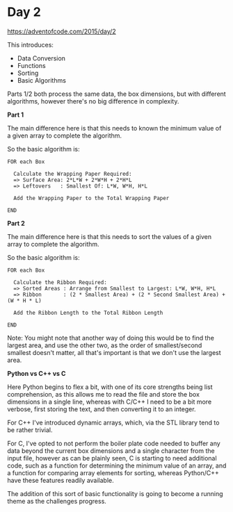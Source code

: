 # Day 2

https://adventofcode.com/2015/day/2

This introduces:
- Data Conversion
- Functions
- Sorting
- Basic Algorithms

Parts 1/2 both process the same data, the box dimensions, but with different algorithms, however there's no big difference in complexity.

**Part 1**

The main difference here is that this needs to known the minimum value of a given array to complete the algorithm.

So the basic algorithm is:

    FOR each Box
    
      Calculate the Wrapping Paper Required:
      => Surface Area: 2*L*W + 2*W*H + 2*H*L
      => Leftovers   : Smallest Of: L*W, W*H, H*L

      Add the Wrapping Paper to the Total Wrapping Paper

    END

**Part 2**

The main difference here is that this needs to sort the values of a given array to complete the algorithm.

So the basic algorithm is:

    FOR each Box
    
      Calculate the Ribbon Required:
      => Sorted Areas : Arrange from Smallest to Largest: L*W, W*H, H*L
      => Ribbon       : (2 * Smallest Area) + (2 * Second Smallest Area) + (W * H * L) 

      Add the Ribbon Length to the Total Ribbon Length

    END

Note: You might note that another way of doing this would be to find the largest area, and use the other two, as the order of smallest/second smallest doesn't matter, all that's important is that we don't use the largest area.

**Python vs C++ vs C**

Here Python begins to flex a bit, with one of its core strengths being list comprehension, as this allows me to read the file and store the box dimensions in a single line, whereas with C/C++ I need to be a bit more verbose, first storing the text, and then converting it to an integer.

For C++ I've introduced dynamic arrays, which, via the STL library tend to be rather trivial.

For C, I've opted to not perform the boiler plate code needed to buffer any data beyond the current box dimensions and a single character from the input file, however as can be plainly seen, C is starting to need additional code, such as a function for determining the minimum value of an array, and a function for comparing array elements for sorting, whereas Python/C++ have these features readily available.

The addition of this sort of basic functionality is going to become a running theme as the challenges progress.
